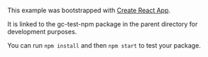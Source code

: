 This example was bootstrapped with [Create React App](https://github.com/facebook/create-react-app).

It is linked to the gc-test-npm package in the parent directory for development purposes.

You can run `npm install` and then `npm start` to test your package.
